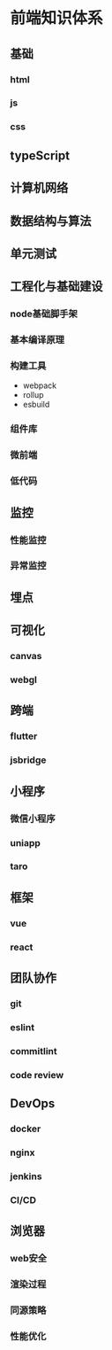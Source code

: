 # 前端知识体系

## 基础

### html

### js

### css

## typeScript

## 计算机网络

## 数据结构与算法

## 单元测试

## 工程化与基础建设

### node基础脚手架

### 基本编译原理

### 构建工具

- webpack
- rollup
- esbuild

### 组件库

### 微前端

### 低代码

## 监控

### 性能监控

### 异常监控

## 埋点

## 可视化

### canvas

### webgl

## 跨端

### flutter

### jsbridge

## 小程序

### 微信小程序

### uniapp

### taro

## 框架

### vue

### react

## 团队协作

### git

### eslint

### commitlint

### code review

## DevOps

### docker

### nginx

### jenkins

### CI/CD

## 浏览器

### web安全

### 渲染过程

### 同源策略

### 性能优化

